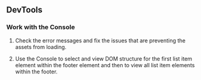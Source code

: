 ## DevTools

### Work with the Console

1. Check the error messages and fix the issues that are preventing the assets from loading.



2. Use the Console to select and view DOM structure for the first list item element within the footer element and then to view all list item elements within the footer.

